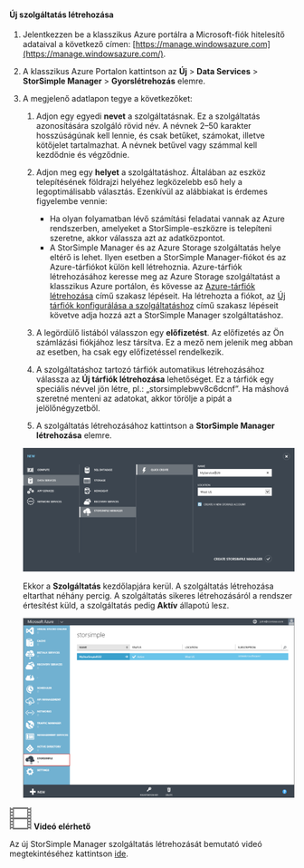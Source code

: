 <!--author=alkohli last changed:01/14/2016-->


#### <a name="to-create-a-new-service"></a>Új szolgáltatás létrehozása
1. Jelentkezzen be a klasszikus Azure portálra a Microsoft-fiók hitelesítő adataival a következő címen: [https://manage.windowsazure.com](https://manage.windowsazure.com/).
2. A klasszikus Azure Portalon kattintson az **Új** > **Data Services** > **StorSimple Manager** > **Gyorslétrehozás** elemre.
3. A megjelenő adatlapon tegye a következőket:
   
   1. Adjon egy egyedi **nevet** a szolgáltatásnak. Ez a szolgáltatás azonosítására szolgáló rövid név. A névnek 2–50 karakter hosszúságúnak kell lennie, és csak betűket, számokat, illetve kötőjelet tartalmazhat. A névnek betűvel vagy számmal kell kezdődnie és végződnie.
   2. Adjon meg egy **helyet** a szolgáltatáshoz. Általában az eszköz telepítésének földrajzi helyéhez legközelebb eső hely a legoptimálisabb választás. Ezenkívül az alábbiakat is érdemes figyelembe vennie: 
      
      * Ha olyan folyamatban lévő számítási feladatai vannak az Azure rendszerben, amelyeket a StorSimple-eszközre is telepíteni szeretne, akkor válassza azt az adatközpontot.
      * A StorSimple Manager és az Azure Storage szolgáltatás helye eltérő is lehet. Ilyen esetben a StorSimple Manager-fiókot és az Azure-tárfiókot külön kell létrehoznia. Azure-tárfiók létrehozásához keresse meg az Azure Storage szolgáltatást a klasszikus Azure portálon, és kövesse az [Azure-tárfiók létrehozása](../articles/storage/common/storage-create-storage-account.md#create-a-storage-account) című szakasz lépéseit. Ha létrehozta a fiókot, az [Új tárfiók konfigurálása a szolgáltatáshoz](../articles/storsimple/storsimple-deployment-walkthrough.md#configure-a-new-storage-account-for-the-service) című szakasz lépéseit követve adja hozzá azt a StorSimple Manager szolgáltatáshoz.
   3. A legördülő listából válasszon egy **előfizetést**. Az előfizetés az Ön számlázási fiókjához lesz társítva. Ez a mező nem jelenik meg abban az esetben, ha csak egy előfizetéssel rendelkezik.
   4. A szolgáltatáshoz tartozó tárfiók automatikus létrehozásához válassza az **Új tárfiók létrehozása** lehetőséget. Ez a tárfiók egy speciális névvel jön létre, pl.: „storsimplebwv8c6dcnf”. Ha máshová szeretné menteni az adatokat, akkor törölje a pipát a jelölőnégyzetből. 
   5. A szolgáltatás létrehozásához kattintson a **StorSimple Manager létrehozása** elemre.
   
   ![StorSimple Manager létrehozása](./media/storsimple-create-new-service/HCS_CreateAService-include.png)
   
   Ekkor a **Szolgáltatás** kezdőlapjára kerül. A szolgáltatás létrehozása eltarthat néhány percig. A szolgáltatás sikeres létrehozásáról a rendszer értesítést küld, a szolgáltatás pedig **Aktív** állapotú lesz.
   
   ![Szolgáltatás létrehozása](./media/storsimple-create-new-service/HCS_StorSimpleManagerServicePage-include.png)

![Videó elérhető](./media/storsimple-create-new-service/Video_icon.png) **Videó elérhető**

Az új StorSimple Manager szolgáltatás létrehozását bemutató videó megtekintéséhez kattintson [ide](https://azure.microsoft.com/documentation/videos/create-a-storsimple-manager-service/).

